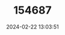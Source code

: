 ---
title: "154687"
category: "Arnoglossus imperialis"
draft: false
date: 2024-02-22 13:03:51
languages:
  English: ["Scaldfish", "Imperial Scaldfish"]
  French: ["Arnoglosse Impérial"]
  Spanish; Castilian: ["Peluda", "Peluda Imperial", "Serrandel Imperial", "Tapaculos"]
---